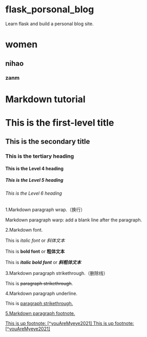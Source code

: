 # flask_porsonal_blog
Learn flask and build a personal blog site.

# women 
## nihao
### zanm

# Markdown tutorial

# This is the first-level title
## This is the secondary title
### This is the tertiary heading
#### This is the Level 4 heading
##### This is the Level 5 heading
###### This is the Level 6 heading

1.Markdown paragraph wrap.（换行）

Markdown paragraph warp: add a blank line after the paragraph.

2.Markdown font.

This is _italic font_ or _斜体文本_

This is __bold font__ or __粗体文本__

This is ___italic  bold font___ or ___斜粗体文本___

3.Markdown paragraph strikethrough.（删除线）

This is ~~paragraph strikethrough~~.

4.Markdown paragraph underline.

This is <u>paragraph strikethrough<u>.

5.Markdown paragraph footnote.

This is up footnote: [^youAreMyeye2021]
This is up footnote: [^youAreMyeye2021]

